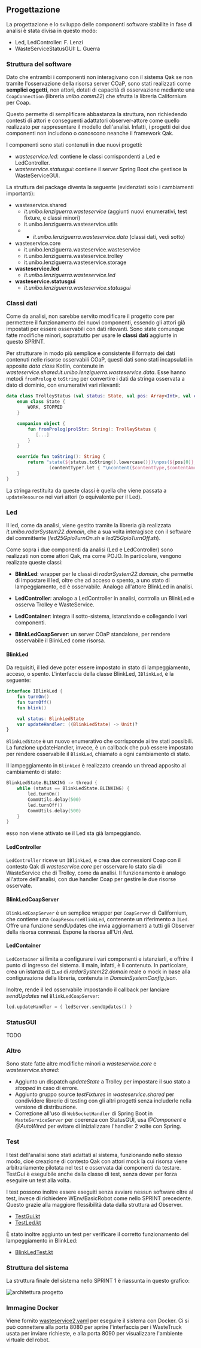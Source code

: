 ## Progettazione

La progettazione e lo sviluppo delle componenti software stabilite in fase di analisi è stata divisa in questo modo:

- Led, LedController: F. Lenzi
- WasteServiceStatusGUI: L. Guerra

### Struttura del software

Dato che entrambi i componenti non interagivano con il sistema Qak se non tramite l'osservazione della risorsa server COaP, sono stati realizzati come **semplici oggetti**, non attori, dotati di capacità di osservazione mediante una `CoapConnection` (libreria *unibo.comm22*) che sfrutta la libreria Californium per Coap.

Questo permette di semplificare abbastanza la struttura, non richiedendo contesti di attori e conseguenti adattatori observer-attore come quello realizzato per rappresentare il modello dell'analisi. Infatti, i progetti dei due componenti non includono o conoscono neanche il framework Qak.

I componenti sono stati contenuti in due nuovi progetti:

- *wasteservice.led*: contiene le classi corrispondenti a Led e LedController.
- *wasteservice.statusgui*: contiene il server Spring Boot che gestisce la WasteServiceGUI.

La struttura dei package diventa la seguente (evidenziati solo i cambiamenti importanti):

- wasteservice.shared
    - *it.unibo.lenziguerra.wasteservice* (aggiunti nuovi enumerativi, test fixture, e classi minori)
    - it.unibo.lenziguerra.wasteservice.utils
    - + *it.unibo.lenziguerra.wasteservice.data* (classi dati, vedi sotto)
- wasteservice.core
    - it.unibo.lenziguerra.wasteservice.wasteservice
    - it.unibo.lenziguerra.wasteservice.trolley
    - it.unibo.lenziguerra.wasteservice.storage
- **wasteservice.led**
    - *it.unibo.lenziguerra.wasteservice.led*
- **wasteservice.statusgui**
    - *it.unibo.lenziguerra.wasteservice.statusgui*

### Classi dati

Come da analisi, non sarebbe servito modificare il progetto core per permettere il funzionamento dei nuovi componenti, essendo gli attori già impostati per essere osservabili con dati rilevanti. Sono state comunque fatte modifiche minori, soprattutto per usare le **classi dati** aggiunte in questo SPRINT.

Per strutturare in modo più semplice e consistente il formato dei dati contenuti nelle risorse osservabili COaP, questi dati sono stati incapsulati in apposite *data class* Kotlin, contenute in *wasteservice.shared:it.unibo.lenziguerra.wasteservice.data*. Esse hanno metodi `fromProlog` e `toString` per convertire i dati da stringa osservata a dato di dominio, con enumerativi vari rilevanti:

```Kotlin
data class TrolleyStatus (val status: State, val pos: Array<Int>, val contentType: WasteType?, val contentAmount: Float) {
    enum class State {
        WORK, STOPPED
    }

    companion object {
        fun fromProlog(prolStr: String): TrolleyStatus {
           [...]
        }
    }

    override fun toString(): String {
        return "state(${status.toString().lowercase()})\npos(${pos[0]},${pos[1]})" +
                (contentType?.let { "\ncontent($contentType,$contentAmount)" } ?: "")
    }
}
```

La stringa restituita da queste classi è quella che viene passata a `updateResource` nei vari attori (o equivalente per il Led).

### Led

Il led, come da analisi, viene gestito tramite la libreria già realizzata *it.unibo.radarSystem22.domain*, che a sua volta interagisce con il software del committente (*led25GpioTurnOn.sh* e *led25GpioTurnOff.sh*).

Come sopra i due componenti da analisi (Led e LedController) sono realizzati non come attori Qak, ma come POJO. In particolare, vengono realizate queste classi:

- **BlinkLed**: wrapper per le classi di *radarSystem22.domain*, che permette di impostare il led, oltre che ad acceso o spento, a uno stato di lampeggiamento, ed è osservabile. Analogo all'attore BlinkLed in analisi.

- **LedController**: analogo a LedController in analisi, controlla un BlinkLed e osserva Trolley e WasteService.

- **LedContainer**: integra il sotto-sistema, istanziando e collegando i vari componenti.

- **BlinkLedCoapServer**: un server COaP standalone, per rendere osservabile il BlinkLed come risorsa.

#### BlinkLed

Da requisiti, il led deve poter essere impostato in stato di lampeggiamento, acceso, o spento. L'interfaccia della classe BlinkLed, `IBlinkLed`, è la seguente:

```Kotlin
interface IBlinkLed {
    fun turnOn()
    fun turnOff()
    fun blink()

    val status: BlinkLedState
    var updateHandler: ((BlinkLedState) -> Unit)?
}
```

`BlinkLedState` è un nuovo enumerativo che corrisponde ai tre stati possibili. La funzione updateHandler, invece, è un callback che può essere impostato per rendere osservabile il `BlinkLed`, chiamato a ogni cambiamento di stato.

Il lampeggiamento in `BlinkLed` è realizzato creando un thread apposito al cambiamento di stato:

```Kotlin
BlinkLedState.BLINKING -> thread {
    while (status == BlinkLedState.BLINKING) {
        led.turnOn()
        CommUtils.delay(500)
        led.turnOff()
        CommUtils.delay(500)
    }
}
```

esso non viene attivato se il Led sta già lampeggiando.

#### LedController

`LedController` riceve un `IBlinkLed`, e crea due connessioni Coap con il contesto Qak di *wasteservice.core* per osservare lo stato sia di WasteService che di Trolley, come da analisi. Il funzionamento è analogo all'attore dell'analisi, con due handler Coap per gestire le due risorse osservate.

#### BlinkLedCoapServer

`BlinkLedCoapServer` è un semplice wrapper per `CoapServer` di Californium, che contiene una `CoapResourceBlinkLed`, contenente un riferimento a `ILed`. Offre una funzione sendUpdates che invia aggiornamenti a tutti gli Observer della risorsa connessi. Espone la risorsa all'Uri */led*.

#### LedContainer

`LedContainer` si limita a configurare i vari componenti e istanziarli, e offrire il punto di ingresso del sistema. Il main, infatti, è lì contenuto. In particolare, crea un istanza di `ILed` di *radarSystem22.domain* reale o mock in base alla configurazione della libreria, contenuta in *DomainSystemConfig.json*. 

Inoltre, rende il led osservabile impostando il callback per lanciare *sendUpdates* nel `BlinkLedCoapServer`:

```Kotlin
led.updateHandler = { ledServer.sendUpdates() }
```

### StatusGUI

TODO

### Altro

Sono state fatte altre modifiche minori a *wasteservice.core* e *wasteservice.shared*:

- Aggiunto un dispatch *updateState* a Trolley per impostare il suo stato a *stopped* in caso di errore.
- Aggiunto gruppo source *testFixtures* in *wasteservice.shared* per condividere librerie di testing con gli altri progetti senza includerle nella versione di distribuzione.
- Correzione all'uso di `WebSocketHandler` di Spring Boot in `WasteServiceServer` per coerenza con StatusGUI, usa *@Component* e *@AutoWired* per evitare di inizializzare l'handler 2 volte con Spring.

### Test

I test dell'analisi sono stati adattati al sistema, funzionando nello stesso modo, cioè creazione di contesto Qak con attori mock la cui risorsa viene arbitrariamente pilotata nel test e osservata dai componenti da testare. TestGui è eseguibile anche dalla classe di test, senza dover per forza eseguire un test alla volta. 

I test possono inoltre essere eseguiti senza avviare nessun software oltre al test, invece di richiedere WEnv/BasicRobot come nello SPRINT precedente. Questo grazie alla maggiore flessibilità data dalla struttura ad Observer.

- [TestGui.kt](../wasteservice.statusgui/src/test/kotlin/it/unibo/lenziguerra/wasteservice/statusgui/TestGui.kt)
- [TestLed.kt](../wasteservice.led/src/test/kotlin/TestLed.kt)

È stato inoltre aggiunto un test per verificare il corretto funzionamento del lampeggiamento in BlinkLed:

- [BlinkLedTest.kt](../wasteservice.led/src/test/kotlin/BlinkLedTest.kt)

### Struttura del sistema

La struttura finale del sistema nello SPRINT 1 è riassunta in questo grafico: 

![architettura progetto](img/sprint2_prog_architettura.jpg)

### Immagine Docker

Viene fornito [wasteservice2.yaml](../wasteservice.core/wasteservice2.yaml) per eseguire il sistema con Docker. Ci si può connettere alla porta 8080 per aprire l'interfaccia per i WasteTruck usata per inviare richieste, e alla porta 8090 per visualizzare l'ambiente virtuale del robot.

